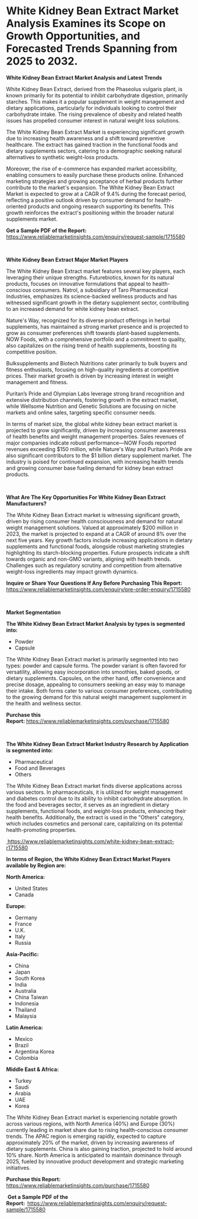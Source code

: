 <p><h1>White Kidney Bean Extract Market Analysis Examines its Scope on Growth Opportunities, and Forecasted Trends Spanning from 2025 to 2032.</h1></p><p><strong>White Kidney Bean Extract Market Analysis and Latest Trends</strong></p>
<p><p>White Kidney Bean Extract, derived from the Phaseolus vulgaris plant, is known primarily for its potential to inhibit carbohydrate digestion, primarily starches. This makes it a popular supplement in weight management and dietary applications, particularly for individuals looking to control their carbohydrate intake. The rising prevalence of obesity and related health issues has propelled consumer interest in natural weight loss solutions.</p><p>The White Kidney Bean Extract Market is experiencing significant growth due to increasing health awareness and a shift toward preventive healthcare. The extract has gained traction in the functional foods and dietary supplements sectors, catering to a demographic seeking natural alternatives to synthetic weight-loss products. </p><p>Moreover, the rise of e-commerce has expanded market accessibility, enabling consumers to easily purchase these products online. Enhanced marketing strategies and growing acceptance of herbal products further contribute to the market's expansion. The White Kidney Bean Extract Market is expected to grow at a CAGR of 9.4% during the forecast period, reflecting a positive outlook driven by consumer demand for health-oriented products and ongoing research supporting its benefits. This growth reinforces the extract's positioning within the broader natural supplements market.</p></p>
<p><strong>Get a Sample PDF of the Report:&nbsp;</strong> <a href="https://www.reliablemarketinsights.com/enquiry/request-sample/1715580?utm_campaign=1938&utm_medium=2&utm_source=Github&utm_content=ia&utm_term=19042025&utm_id=white-kidney-bean-extract">https://www.reliablemarketinsights.com/enquiry/request-sample/1715580</a></p>
<p>&nbsp;</p>
<p><strong>White Kidney Bean Extract Major Market Players</strong></p>
<p><p>The White Kidney Bean Extract market features several key players, each leveraging their unique strengths. Futurebiotics, known for its natural products, focuses on innovative formulations that appeal to health-conscious consumers. Natrol, a subsidiary of Taro Pharmaceutical Industries, emphasizes its science-backed wellness products and has witnessed significant growth in the dietary supplement sector, contributing to an increased demand for white kidney bean extract.</p><p>Nature's Way, recognized for its diverse product offerings in herbal supplements, has maintained a strong market presence and is projected to grow as consumer preferences shift towards plant-based supplements. NOW Foods, with a comprehensive portfolio and a commitment to quality, also capitalizes on the rising trend of health supplements, boosting its competitive position.</p><p>Bulksupplements and Biotech Nutritions cater primarily to bulk buyers and fitness enthusiasts, focusing on high-quality ingredients at competitive prices. Their market growth is driven by increasing interest in weight management and fitness.</p><p>Puritan’s Pride and Olympian Labs leverage strong brand recognition and extensive distribution channels, fostering growth in the extract market, while Wellsome Nutrition and Genetic Solutions are focusing on niche markets and online sales, targeting specific consumer needs.</p><p>In terms of market size, the global white kidney bean extract market is projected to grow significantly, driven by increasing consumer awareness of health benefits and weight management properties. Sales revenues of major companies indicate robust performance—NOW Foods reported revenues exceeding $150 million, while Nature's Way and Puritan’s Pride are also significant contributors to the $1 billion dietary supplement market. The industry is poised for continued expansion, with increasing health trends and growing consumer base fueling demand for kidney bean extract products.</p></p>
<p>&nbsp;</p>
<p><strong>What Are The Key Opportunities For White Kidney Bean Extract Manufacturers?</strong></p>
<p><p>The White Kidney Bean Extract market is witnessing significant growth, driven by rising consumer health consciousness and demand for natural weight management solutions. Valued at approximately $200 million in 2023, the market is projected to expand at a CAGR of around 8% over the next five years. Key growth factors include increasing applications in dietary supplements and functional foods, alongside robust marketing strategies highlighting its starch-blocking properties. Future prospects indicate a shift towards organic and non-GMO variants, aligning with health trends. Challenges such as regulatory scrutiny and competition from alternative weight-loss ingredients may impact growth dynamics.</p></p>
<p><strong>Inquire or Share Your Questions If Any Before Purchasing This Report:</strong> <a href="https://www.reliablemarketinsights.com/enquiry/pre-order-enquiry/1715580?utm_campaign=1938&utm_medium=2&utm_source=Github&utm_content=ia&utm_term=19042025&utm_id=white-kidney-bean-extract">https://www.reliablemarketinsights.com/enquiry/pre-order-enquiry/1715580</a></p>
<p>&nbsp;</p>
<p><strong>Market Segmentation</strong></p>
<p><strong>The White Kidney Bean Extract Market Analysis by types is segmented into:</strong></p>
<p><ul><li>Powder</li><li>Capsule</li></ul></p>
<p><p>The White Kidney Bean Extract market is primarily segmented into two types: powder and capsule forms. The powder variant is often favored for versatility, allowing easy incorporation into smoothies, baked goods, or dietary supplements. Capsules, on the other hand, offer convenience and precise dosage, appealing to consumers seeking an easy way to manage their intake. Both forms cater to various consumer preferences, contributing to the growing demand for this natural weight management supplement in the health and wellness sector.</p></p>
<p><strong>Purchase this Report:&nbsp;</strong><a href="https://www.reliablemarketinsights.com/purchase/1715580?utm_campaign=1938&utm_medium=2&utm_source=Github&utm_content=ia&utm_term=19042025&utm_id=white-kidney-bean-extract">https://www.reliablemarketinsights.com/purchase/1715580</a></p>
<p>&nbsp;</p>
<p><strong>The White Kidney Bean Extract Market Industry Research by Application is segmented into:</strong></p>
<p><ul><li>Pharmaceutical</li><li>Food and Beverages</li><li>Others</li></ul></p>
<p><p>The White Kidney Bean Extract market finds diverse applications across various sectors. In pharmaceuticals, it is utilized for weight management and diabetes control due to its ability to inhibit carbohydrate absorption. In the food and beverages sector, it serves as an ingredient in dietary supplements, functional foods, and weight-loss products, enhancing their health benefits. Additionally, the extract is used in the "Others" category, which includes cosmetics and personal care, capitalizing on its potential health-promoting properties.</p></p>
<p><a href="https://www.reliablemarketinsights.com/white-kidney-bean-extract-r1715580?utm_campaign=1938&utm_medium=2&utm_source=Github&utm_content=ia&utm_term=19042025&utm_id=white-kidney-bean-extract">&nbsp;https://www.reliablemarketinsights.com/white-kidney-bean-extract-r1715580</a></p>
<p><strong>In terms of Region, the White Kidney Bean Extract Market Players available by Region are:</strong></p>
<p>
    <p> <strong> North America: </strong>
        <ul>
            <li>United States</li>
            <li>Canada</li>
        </ul>
        </p> 
    <p> <strong> Europe: </strong>
        <ul>
            <li>Germany</li>
            <li>France</li>
            <li>U.K.</li>
            <li>Italy</li>
            <li>Russia</li>
        </ul>
        </p> 
    <p> <strong> Asia-Pacific: </strong>
        <ul>
            <li>China</li>
            <li>Japan</li>
            <li>South Korea</li>
            <li>India</li>
            <li>Australia</li>
            <li>China Taiwan</li>
            <li>Indonesia</li>
            <li>Thailand</li>
            <li>Malaysia</li>
        </ul>
        </p> 
    <p> <strong> Latin America: </strong>
        <ul>
            <li>Mexico</li>
            <li>Brazil</li>
            <li>Argentina Korea</li>
            <li>Colombia</li>
        </ul>
        </p> 
    <p> <strong> Middle East & Africa: </strong>
        <ul>
            <li>Turkey</li>
            <li>Saudi</li>
            <li>Arabia</li>
            <li>UAE</li>
            <li>Korea</li>
        </ul>
    </p>
    </p>
<p><p>The White Kidney Bean Extract market is experiencing notable growth across various regions, with North America (40%) and Europe (30%) currently leading in market share due to rising health-conscious consumer trends. The APAC region is emerging rapidly, expected to capture approximately 20% of the market, driven by increasing awareness of dietary supplements. China is also gaining traction, projected to hold around 10% share. North America is anticipated to maintain dominance through 2025, fueled by innovative product development and strategic marketing initiatives.</p></p>
<p><strong>Purchase this Report: </strong><a href="https://www.reliablemarketinsights.com/purchase/1715580?utm_campaign=1938&utm_medium=2&utm_source=Github&utm_content=ia&utm_term=19042025&utm_id=white-kidney-bean-extract">https://www.reliablemarketinsights.com/purchase/1715580</a></p>
<p>&nbsp;<strong>Get a Sample PDF of the Report:&nbsp;&nbsp;</strong><a href="https://www.reliablemarketinsights.com/enquiry/request-sample/1715580?utm_campaign=1938&utm_medium=2&utm_source=Github&utm_content=ia&utm_term=19042025&utm_id=white-kidney-bean-extract">https://www.reliablemarketinsights.com/enquiry/request-sample/1715580</a></p>
<p><strong></strong></p>
<p><p></p><p></p><p></p></p>